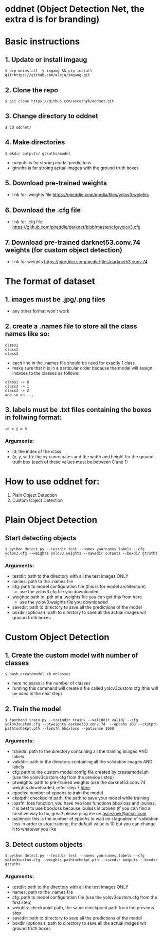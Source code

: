 # oddnet (Object Detection Net, the extra d is for branding)

# Basic instructions

## 1. Update or install imgaug
```
$ pip uninstall -y imgaug && pip install git+https://github.com/aleju/imgaug.git
```

## 2. Clone the repo
```
$ git clone https://github.com/asceznyk/oddnet.git
```

## 3. Change directory to oddnet
```
$ cd oddnet/
```

## 4. Make directories
```
$ mkdir outputs/ gtruths/model
```
- outputs is for storing model predictions
- gtruths is for stroing actual images with the ground truth boxes

## 5. Download pre-trained weights
- link for .weights file https://pjreddie.com/media/files/yolov3.weights

## 6. Download the .cfg file
- link for .cfg file https://github.com/pjreddie/darknet/blob/master/cfg/yolov3.cfg

## 7. Download pre-trained darknet53.conv.74 weights (for custom object detection)
- link for weights https://pjreddie.com/media/files/darknet53.conv.74

# The format of dataset

## 1. images must be .jpg/.png files
- any other format won't work

## 2. create a .names file to store all the class names like so:
```
class1
class2
class3
```
- each line in the .names file should be used for exactly 1 class
- make sure that it is in a particular order because the model will assign indexes to the classes as follows:
```
class1 -> 0
class2 -> 1
class3 -> 2
and so on ...
```

## 3. labels must be .txt files containing the boxes in follwing format:
```
id x y w h
```
### Arguments:
- id: the index of the class
- (x, y, w, h): the xy coordinates and the width and height for the ground truth box (each of these values must be between 0 and 1)   

# How to use oddnet for: 
1. Plain Object Detection 
2. Custom Object Detection

# Plain Object Detection

## Start detecting objects
```
$ python detect.py --testdir test --names yournames.labels --cfg yolov3.cfg --weights yolov3.weights --savedir outputs --boxdir gtruths
```
### Arguments:
- testdir: path to the directory with all the test images ONLY
- names: path to the .names file
- cfg: path to model configuration file (this is for model architecture)
  * use the yolov3.cfg file you downloaded 
- weights: path to .pth or a .weights file you can get this from here
  * use the yolov3.weights file you downloaded
- savedir: path to directory to save all the predictions of the model
- boxdir (optional): path to directory to save all the actual images wit ground truth boxes

# Custom Object Detection

## 1.  Create the custom model with number of classes
```
$ bash createmodel.sh nclasses
```
- here nclasses is the number of classes
- running this command will create a file called yolov3custom.cfg (this will be used in the next step)

## 2. Train the model
```
$ !python3 train.py --traindir train/ --validdir valid/ --cfg yolov3custom.cfg --ptweights darknet53.conv.74  --epochs 100 --ckptpth pathtochekpt.pth --lossfn bboxloss --patience 1000
```
### Arguments:
- traindir: path to the directory containing all the training images AND labels
- validdir: path to the directory containing all the validation images AND labels
- cfg: path to the custom model config file created by createmodel.sh (use the yolov3custom.cfg from the previous step)
- ptweights: path to pre-trained weights (use the darknet53.conv.74 weights downloaded, refer step 7 [here](https://github.com/asceznyk/oddnet/blob/main/README.md#7-download-pre-trained-darknet53conv74-weights-for-custom-object-detection)
- epochs: number of epochs to train the model
- ckptpth:  checkpoint path, the path to save your model while training
- lossfn: loss function, you have two loss functions bboxloss and iouloss, it is best to use bboxloss because iouloss is broken (if you can find a creative way to fix, great! please ping me on asceznyk@gmail.com
- patience: this is the number of epochs to wait on stagnation of validation loss in order to stop training, the default value is 10 but you can change it to whatever you like

## 3. Detect custom objects
```
$ python detect.py --testdir test --names yournames.labels --cfg yolov3custom.cfg --weights pathtochekpt.pth --savedir outputs --boxdir gtruths 
```
### Arguments:
- testdir: path to the directory with all the test images ONLY
- names: path to the .names file
- cfg:  path to model configuration file (use the yolov3custom.cfg from the first step)
- weights: checkpoint path, the same checkpoint path from the previous step
- savedir: path to directory to save all the predictions of the model
- boxdir (optional): path to directory to save all the actual images wit ground truth boxes
